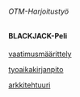 ###### OTM-Harjoitustyö

#### BLACKJACK-Peli

[vaatimusmäärittely](https://github.com/henrisuominen/otm-harjoitustyo/blob/master/dokumentointi/määrittelydokumentti)

[tyoaikakirjanpito](https://github.com/henrisuominen/otm-harjoitustyo/blob/master/dokumentointi/tyoaikakirjanpito)

[arkkitehtuuri](https://github.com/henrisuominen/otm-harjoitustyo/dokumentointi/arkkitehtuuri.md)
